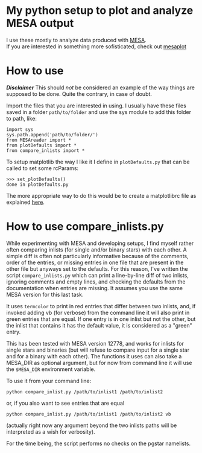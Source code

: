 # My python setup to plot and analyze MESA output

I use these mostly to analyze data produced with [MESA](http://mesa.sourceforge.net/).<br>
If you are interested in something more sofisticated, check out [mesaplot](https://github.com/rjfarmer/mesaplot)

# How to use

***Disclaimer*** This should _not_ be considered an example of the way
things are supposed to be done. Quite the contrary, in case of doubt.

Import the files that you are interested in using. I usually have these
files saved in a folder `path/to/folder` and use the sys module to add
this folder to path, like:

```
import sys
sys.path.append('path/to/folder/')
from MESAreader import *
from plotDefaults import *
from compare_inlists import *
```

To setup matplotlib the way I like it I define in `plotDefaults.py`
that can be called to set some rcParams:

```
>>> set_plotDefaults()
done in plotDefaults.py
```

The more appropriate way to do this would be to create a matplotlibrc
file as explained [here](https://matplotlib.org/tutorials/introductory/customizing.html).

# How to use compare_inlists.py

While experimenting with MESA and developing setups, I find myself
rather often comparing inlists (for single and/or binary stars) with
each other. A simple diff is often not particularly informative because of the
comments, order of the entries, or missing entries in one file that
are present in the other file but anyways set to the defaults. For
this reason, I've written the script `compare_inlists.py` which can
print a line-by-line diff of two inlists, ignoring comments and empty
lines, and checking the defaults from the documentation when entries
are missing. It assumes you use the same MESA version for this last task.

It uses `termcolor` to print in red entries that differ between
two inlists, and, if invoked adding vb (for verbose) from the command
line it will also print in green entries that are equal. If one entry
is in one inlist but not the other, but the inlist that contains it 
has the default value, it is considered as a "green" entry.

This has been tested with MESA version 12778, and works for inlists
for single stars and binaries (but will refuse to compare input for a single
star and for a binary with each other). The functions it uses can also
take a MESA_DIR as optional argument, but for now from command line it
will use the `$MESA_DIR` environment variable.

To use it from your command line:

```
python compare_inlist.py /path/to/inlist1 /path/to/inlist2
```

or, if you also want to see entries that are equal

```
python compare_inlist.py /path/to/inlist1 /path/to/inlist2 vb
```

(actually right now any argument beyond the two inlists paths will be
interpreted as a wish for verbosity).

For the time being, the script performs no checks on the pgstar namelists.
